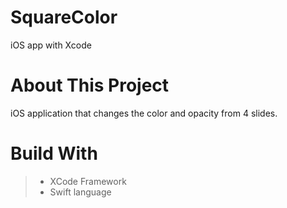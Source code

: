 # SquareColor
 iOS app with Xcode
 
 # About This Project
iOS application that changes the color and opacity from 4 slides.

# Build With
>* XCode Framework
>* Swift language

